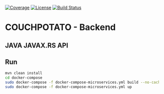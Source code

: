 [![Coverage](https://sonarcloud.io/api/badges/measure?key=your.project.key&metric=coverage)](https://sonarcloud.io/component_measures?id=your.project.key&metric=coverage)
[![License](https://img.shields.io/badge/License-Apache%202.0-blue.svg)](https://opensource.org/licenses/Apache-2.0)
[![Build Status](https://travis-ci.com/UnigePInfo-CouchPotato/couchpotato-backend.svg?branch=staging)](https://travis-ci.com/UnigePInfo-CouchPotato/couchpotato-backend)
# COUCHPOTATO - Backend

## JAVA JAVAX.RS API

## Run

```bash
mvn clean install
cd docker-compose
sudo docker-compose -f docker-compose-microservices.yml build --no-cache
sudo docker-compose -f docker-compose-microservices.yml up
```
